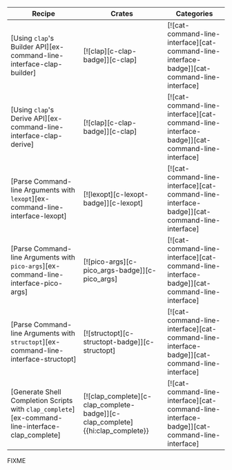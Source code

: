 | Recipe | Crates | Categories |
|--------|--------|------------|
| [Using `clap`'s Builder API][ex-command-line-interface-clap-builder] | [![clap][c-clap-badge]][c-clap] | [![cat-command-line-interface][cat-command-line-interface-badge]][cat-command-line-interface] |
| [Using `clap`'s Derive API][ex-command-line-interface-clap-derive] | [![clap][c-clap-badge]][c-clap] | [![cat-command-line-interface][cat-command-line-interface-badge]][cat-command-line-interface] |
| [Parse Command-line Arguments with `lexopt`][ex-command-line-interface-lexopt] | [![lexopt][c-lexopt-badge]][c-lexopt] | [![cat-command-line-interface][cat-command-line-interface-badge]][cat-command-line-interface] |
| [Parse Command-line Arguments with `pico-args`][ex-command-line-interface-pico-args] | [![pico-args][c-pico_args-badge]][c-pico_args] | [![cat-command-line-interface][cat-command-line-interface-badge]][cat-command-line-interface] |
| [Parse Command-line Arguments with `structopt`][ex-command-line-interface-structopt] | [![structopt][c-structopt-badge]][c-structopt] | [![cat-command-line-interface][cat-command-line-interface-badge]][cat-command-line-interface] |
| [Generate Shell Completion Scripts with `clap_complete`][ex-command-line-interface-clap_complete] | [![clap_complete][c-clap_complete-badge]][c-clap_complete]{{hi:clap_complete}} | [![cat-command-line-interface][cat-command-line-interface-badge]][cat-command-line-interface] |

<div class="hidden">
FIXME
</div>
